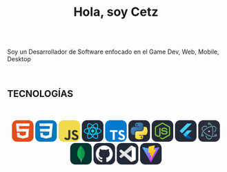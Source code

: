 <h1 align="center"><b>Hola, soy Cetz</b> </h1>

<br> <br>

Soy un Desarrollador de Software enfocado en el Game Dev, Web, Mobile, Desktop


<br>


## **TECNOLOGÍAS**

<br>

<p align="center">
   <img src="https://github.com/tandpfun/skill-icons/raw/main/icons/HTML.svg" width="50" alt="HTML5">
  <img src="https://github.com/tandpfun/skill-icons/raw/main/icons/CSS.svg" width="50" alt="CSS3">
  <img src="https://github.com/tandpfun/skill-icons/raw/main/icons/JavaScript.svg" width="50" alt="JavaScript">
  <img src="https://github.com/tandpfun/skill-icons/raw/main/icons/React-Dark.svg" width="50" alt="React">
  <img src="https://github.com/tandpfun/skill-icons/raw/main/icons/TypeScript.svg" width="50" alt="Ts">
  <img src="https://github.com/tandpfun/skill-icons/raw/main/icons/Python-Dark.svg" width="50" alt="Python">
  <img src="https://github.com/tandpfun/skill-icons/raw/main/icons/NodeJS-Dark.svg" width="50" alt="Node.js">
   <img src="https://github.com/tandpfun/skill-icons/raw/main/icons/Flutter-Dark.svg" width="50" alt="Flutter">
   <img src="https://github.com/tandpfun/skill-icons/raw/main/icons/Electron.svg" width="50" alt="Electron">
  <img src="https://github.com/tandpfun/skill-icons/raw/main/icons/MongoDB.svg" width="50" alt="MongoDB">
   <img src="https://github.com/tandpfun/skill-icons/raw/main/icons/Github-Dark.svg" width="50" alt="GitHub">
  <img src="https://github.com/tandpfun/skill-icons/raw/main/icons/VSCode-Dark.svg" width="50" alt="Visual Studio Code">
  <img src="https://github.com/tandpfun/skill-icons/raw/main/icons/Vite-Dark.svg" width="50" alt="Vite">
  
</p>

